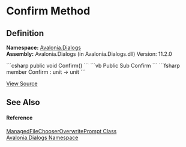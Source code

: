 # Confirm Method




## Definition
**Namespace:** <a href="N_Avalonia_Dialogs">Avalonia.Dialogs</a>  
**Assembly:** Avalonia.Dialogs (in Avalonia.Dialogs.dll) Version: 11.2.0

<Tabs groupId="api-code-preview">
<TabItem value="csharp" label="C#">
```csharp
public void Confirm()
```
</TabItem>
<TabItem value="vb" label="VB">
```vb
Public Sub Confirm
```
</TabItem>
<TabItem value="fsharp" label="F#">
```fsharp
member Confirm : unit -> unit 
```
</TabItem>
</Tabs>



<a href="https://github.com/AvaloniaUI/Avalonia/tree/master/src/Avalonia.Dialogs/ManagedFileChooserOverwritePrompt.cs#L23" title="View the source code">View Source</a>



## See Also


#### Reference
<a href="T_Avalonia_Dialogs_ManagedFileChooserOverwritePrompt">ManagedFileChooserOverwritePrompt Class</a>  
<a href="N_Avalonia_Dialogs">Avalonia.Dialogs Namespace</a>  
